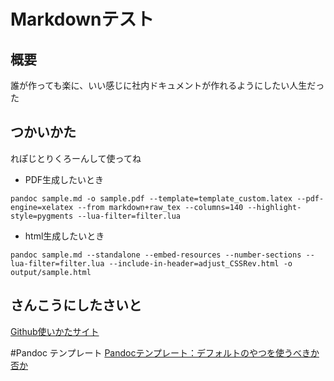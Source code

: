 # Markdownテスト

## 概要
誰が作っても楽に、いい感じに社内ドキュメントが作れるようにしたい人生だった  

## つかいかた
れぽじとりくろーんして使ってね
- PDF生成したいとき  
```
pandoc sample.md -o sample.pdf --template=template_custom.latex --pdf-engine=xelatex --from markdown+raw_tex --columns=140 --highlight-style=pygments --lua-filter=filter.lua
```
- html生成したいとき  
```
pandoc sample.md --standalone --embed-resources --number-sections --lua-filter=filter.lua --include-in-header=adjust_CSSRev.html -o output/sample.html
```
## さんこうにしたさいと
[Github使いかたサイト](https://www.kagoya.jp/howto/it-glossary/develop/howtousegithub/)

#Pandoc テンプレート
[Pandocテンプレート：デフォルトのやつを使うべきか否か](https://zenn.dev/sky_y/articles/pandoc-default-template-or-not)

